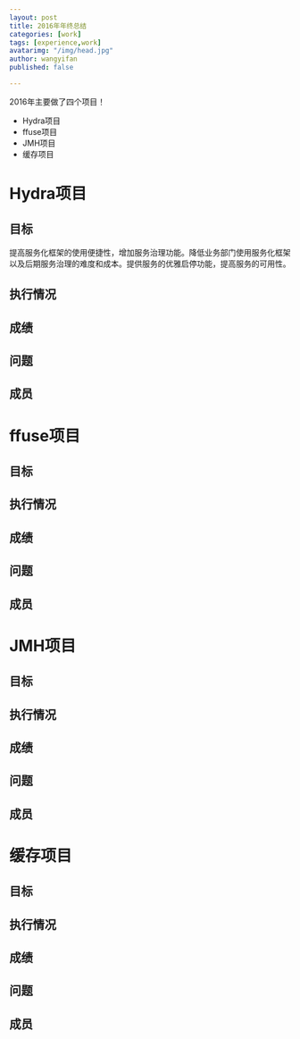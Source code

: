 ```yaml
---
layout: post
title: 2016年年终总结
categories: [work]
tags: [experience,work]
avatarimg: "/img/head.jpg"
author: wangyifan
published: false

---
```


2016年主要做了四个项目！

- Hydra项目
- ffuse项目
- JMH项目
- 缓存项目

# Hydra项目

## 目标

提高服务化框架的使用便捷性，增加服务治理功能。降低业务部门使用服务化框架以及后期服务治理的难度和成本。提供服务的优雅启停功能，提高服务的可用性。

## 执行情况

## 成绩

## 问题

## 成员

# ffuse项目
## 目标

## 执行情况

## 成绩

## 问题

## 成员


# JMH项目
## 目标

## 执行情况

## 成绩

## 问题

## 成员


# 缓存项目
## 目标

## 执行情况

## 成绩

## 问题

## 成员
